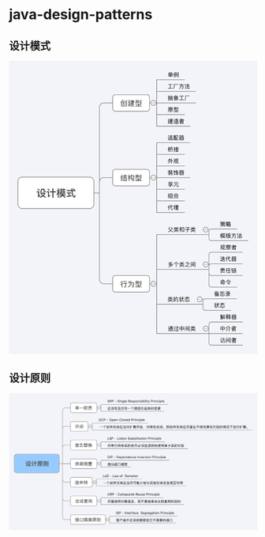 # java-design-patterns

## 设计模式
![类图](https://github.com/1065763582/java-design-patterns/blob/master/src/resources/img/design-pattern.svg)

## 设计原则
![类图](https://github.com/1065763582/java-design-patterns/blob/master/src/resources/img/design-principle.svg)


